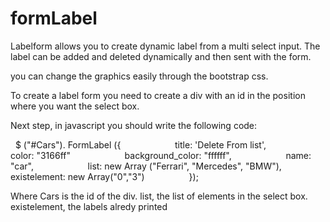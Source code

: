 formLabel
=========

Labelform allows you to create dynamic label from a multi select input.
The label can be added and deleted dynamically and then sent with the form.

you can change the graphics easily through the bootstrap css.

To create a label form you need to create a div with an id in the position 
where you want the select box.

Next step, in javascript you should write the following code:

  $ ("#Cars"). FormLabel ({
                     title: 'Delete From list',
                     color: "3166ff"
                     background_color: "ffffff",
                     name: "car",
                     list: new Array ("Ferrari", "Mercedes", "BMW"),
                     existelement: new Array("0","3")
                 });

Where Cars is the id of the div.
list, the list of elements in the select box.
existelement, the labels alredy printed


